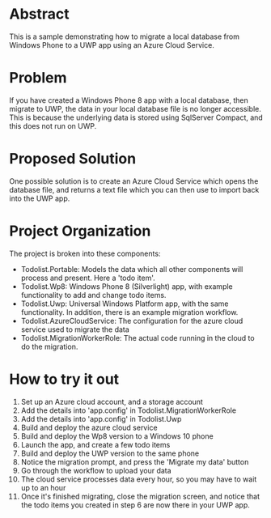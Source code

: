 
# Abstract

This is a sample demonstrating how to migrate a local database from Windows Phone to a UWP app using an Azure Cloud Service.

# Problem

If you have created a Windows Phone 8 app with a local database, then migrate to UWP, the data in your local database file is no longer accessible. This is because the underlying data is stored using SqlServer Compact, and this does not run on UWP.

# Proposed Solution

One possible solution is to create an Azure Cloud Service which opens the database file, and returns a text file which you can then use to import back into the UWP app. 

# Project Organization

The project is broken into these components:

* Todolist.Portable: Models the data which all other components will process and present. Here a 'todo item'.
* Todolist.Wp8: Windows Phone 8 (Silverlight) app, with example functionality to add and change todo items.
* Todolist.Uwp: Universal Windows Platform app, with the same functionality. In addition, there is an example migration workflow.
* Todolist.AzureCloudService: The configuration for the azure cloud service used to migrate the data
* Todolist.MigrationWorkerRole: The actual code running in the cloud to do the migration.

# How to try it out

1. Set up an Azure cloud account, and a storage account
2. Add the details into 'app.config' in Todolist.MigrationWorkerRole
3. Add the details into 'app.config' in Todolist.Uwp
4. Build and deploy the azure cloud service
5. Build and deploy the Wp8 version to a Windows 10 phone
6. Launch the app, and create a few todo items
7. Build and deploy the UWP version to the same phone
8. Notice the migration prompt, and press the 'Migrate my data' button
9. Go through the workflow to upload your data
10. The cloud service processes data every hour, so you may have to wait up to an hour
11. Once it's finished migrating, close the migration screen, and notice that the todo items you created in step 6 are now there in your UWP app.
